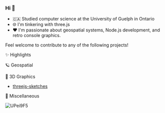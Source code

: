 ### Hi 👋
- :canada: Studied computer science at the University of Guelph in Ontario
- 🌐 I'm tinkering with three.js
- ❤️ I'm passionate about geospatial systems, Node.js development, and retro console graphics.

Feel welcome to contribute to any of the following projects!

✨ Highlights

🪐 Geospatial

:flower_playing_cards: 3D Graphics

 - [threejs-sketches](github.com/bculleec/threejs-sketches)

🌊 Miscellaneous


![UPei9F5](https://github.com/bculleec/bculleec/assets/145722460/a182de15-cb40-469e-a9e5-cb4f6a90203b)
